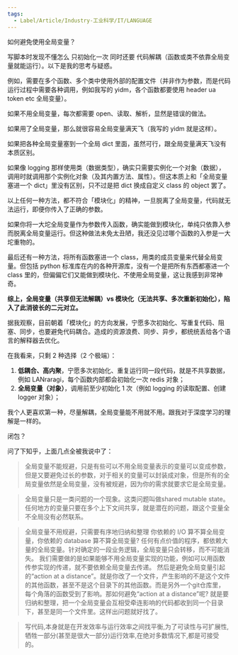 ```yaml
---
tags:
  - Label/Article/Industry-工业科学/IT/LANGUAGE
---
```


如何避免使用全局变量？

写脚本时发现不懂怎么 只初始化一次 同时还要 代码解耦（函数或类不依靠全局变量就能运行）。以下是我的思考与疑惑。

例如，需要在多个函数、多个类中使用外部的配置文件（并非作为参数，而是代码运行过程中需要各种调用，例如我写的 yidm，各个函数都要使用 header ua token etc 全局变量）。

如果不用全局变量，每次都需要 open、读取、解析，显然是错误的做法。

如果用了全局变量，那么就很容易全局变量满天飞（我写的 yidm 就是这样）。

如果把各种全局变量塞到一个全局 dict 里面，虽然可行，跟全局变量满天飞没有本质区别。

如果像 logging 那样使用类（数据类型），确实只需要实例化一个对象（数据），调用时就调用那个实例化对象（及其内置方法、属性）。但这本质上和「全局变量塞进一个 dict」里没有区别，只不过是把 dict 换成自定义 class 的 object 罢了。

以上任何一种方法，都不符合「模块化」的精神，一旦脱离了全局变量，代码就无法运行，即便你传入了正确的参数。

如果你将一大坨全局变量作为参数传入函数，确实能做到模块化，单纯只依靠入参而脱离全局变量运行。但这种做法未免太丑陋，我还没见过哪个函数的入参是一大坨重物的。

最后还有一种方法，将所有函数塞进一个 class，用类的成员变量来代替全局变量。但包括 python 标准库在内的各种开源库，没有一个是把所有东西都塞进一个 class 里的，但偏偏它们又能做到模块化、不使用全局变量，这让我感到非常神奇。

**综上，全局变量（共享但无法解耦）vs 模块化（无法共享、多次重新初始化），陷入了此消彼长的二元对立。**

据我观察，目前朝着「模块化」的方向发展，宁愿多次初始化、写重复代码、阻塞、同步，也要避免代码耦合。造成的资源浪费、同步、异步，都统统丢给各个语言的解释器去优化。

在我看来，只剩 2 种选择（2 个极端）：

1. **低耦合、高内聚**，宁愿多次初始化、重复运行同一段代码，就是不共享数据，例如 LANraragi，每个函数内部都会初始化一次 redis 对象；
2. **全局变量（对象）**，调用前至少初始化 1 次（例如 logging 的读取配置、创建 logger 对象）；

我个人更喜欢第一种，尽量解耦，全局变量能不用就不用。跟我对于深度学习的理解是一样的。

闭包？

问了下知乎，上面几点全被我说中了：

> 全局变量不能规避，只是有些可以不用全局变量表示的变量可以变成参数，但是又要避免过长的参数，对于相关的变量可以封装成对象，但是所有的全局变量依然是全局变量，没有被规避，因为你的需求就要求它是全局变量。

> 全局变量只是一类问题的一个现象。这类问题叫做shared mutable state。任何地方的变量只要在多个上下文间共享，就是潜在的问题，跟这个变量全不全局没有必然联系。


> 全局变量不用规避，只需要有序地归纳和整理
> 你依赖的 I/O 算不算全局变量，你依赖的 database 算不算全局变量? 任何有点价值的程序，都依赖大量的全局变量。针对确定的一段业务逻辑，全局变量只会转移，而不可能消失。
> 我们需要做的是如果能够不用全局变量实现的功能，例如可以用函数传参实现的传递，就不要依赖全局变量去传递。
> 然后是避免全局变量引起的“action at a distance”。就是你改了一个文件，产生影响的不是这个文件的其他函数，甚至不是这个目录下的其他函数。而是另外一个git仓库里，每个角落的函数受到了影响。那如何避免“action at a distance”呢? 就是要归纳和整理，把一个全局变量会互相受牵连影响的代码都收到同一个目录下，甚至是同一个文件里。这样出问题就好找了。

> 写代码,本身就是在开发效率与运行效率之间找平衡,为了可读性与可扩展性,牺牲一部分(甚至是很大一部分)运行效率,在绝对多数情况下,都是可接受的。
